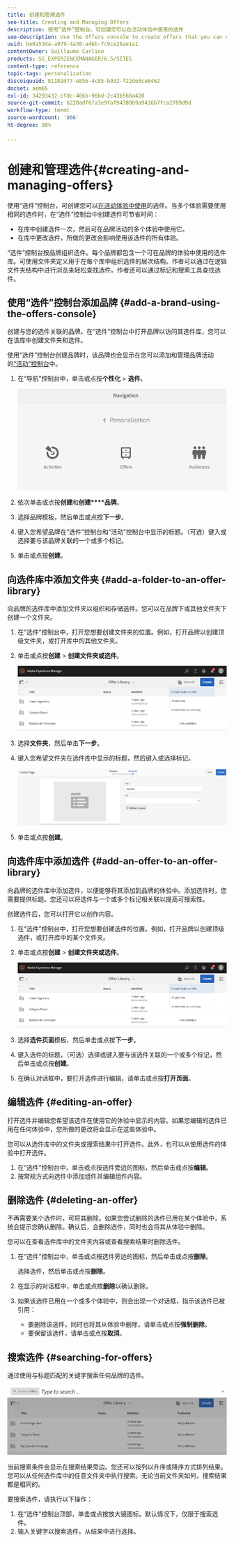 ```yaml
---
title: 创建和管理选件
seo-title: Creating and Managing Offers
description: 使用“选件”控制台，可创建您可以在活动体验中使用的选件
seo-description: Use the Offers console to create offers that you can use in activity experiences
uuid: be0a53da-a979-4a30-a4bb-7c9ce26ae1a1
contentOwner: Guillaume Carlino
products: SG_EXPERIENCEMANAGER/6.5/SITES
content-type: reference
topic-tags: personalization
discoiquuid: 81102d77-e856-4c85-b932-f22de8ca6462
docset: aem65
exl-id: 34293432-cfdc-466b-96bd-2c43b566a420
source-git-commit: b220adf6fa3e9faf94389b9a9416b7fca2f89d9d
workflow-type: tm+mt
source-wordcount: '866'
ht-degree: 98%

---
```


# 创建和管理选件{#creating-and-managing-offers}

使用“选件”控制台，可创建您可以[在活动体验中使用](/help/sites-authoring/content-targeting-touch.md)的选件。当多个体验需要使用相同的选件时，在“选件”控制台中创建选件可节省时间：

* 在库中创建选件一次，然后可在品牌活动的多个体验中使用它。
* 在库中更改选件，所做的更改会影响使用该选件的所有体验。

“选件”控制台按品牌组织选件。每个品牌都包含一个可在品牌的体验中使用的选件库。可使用文件夹定义用于在每个库中组织选件的层次结构。作者可以通过在逻辑文件夹结构中进行浏览来轻松查找选件。作者还可以通过标记和搜索工具查找选件。

## 使用“选件”控制台添加品牌 {#add-a-brand-using-the-offers-console}

创建与您的选件关联的品牌。在“选件”控制台中打开品牌以访问其选件库，您可以在该库中创建文件夹和选件。

使用“选件”控制台创建品牌时，该品牌也会显示在您可以添加和管理品牌活动的[“活动”控制台](/help/sites-authoring/activitylib.md)中。

1. 在“导航”控制台中，单击或点按&#x200B;**个性化** > **选件**。

   ![screen-shot_2019-03-05at124139-1](assets/screen-shot_2019-03-05at124139-1.png)

1. 依次单击或点按&#x200B;**创建**&#x200B;和&#x200B;**创建****品牌**。
1. 选择品牌模板，然后单击或点按&#x200B;**下一步**。
1. 键入您希望品牌在“选件”控制台和“活动”控制台中显示的标题。（可选）键入或选择要与该品牌关联的一个或多个标记。
1. 单击或点按&#x200B;**创建**。

## 向选件库中添加文件夹 {#add-a-folder-to-an-offer-library}

向品牌的选件库中添加文件夹以组织和存储选件。您可以在品牌下或其他文件夹下创建一个文件夹。

1. 在“选件”控制台中，打开您想要创建文件夹的位置。例如，打开品牌以创建顶级文件夹，或打开库中的其他文件夹。
1. 单击或点按&#x200B;**创建** > **创建文件夹或选件**。

   ![screen-shot_2019-03-05at124557](assets/screen-shot_2019-03-05at124557.png)

1. 选择&#x200B;**文件夹**，然后单击&#x200B;**下一步**。
1. 键入您希望文件夹在选件库中显示的标题，然后键入或选择标记。

   ![chlimage_1-172](assets/chlimage_1-172.png)

1. 单击或点按&#x200B;**创建**。

## 向选件库中添加选件 {#add-an-offer-to-an-offer-library}

向品牌的选件库中添加选件，以便能够将其添加到品牌的体验中。添加选件时，您需要提供标题。您还可以将选件与一个或多个标记相关联以提高可搜索性。

创建选件后，您可以打开它以创作内容。

1. 在“选件”控制台中，打开您想要创建选件的位置。例如，打开品牌以创建顶级选件，或打开库中的某个文件夹。
1. 单击或点按&#x200B;**创建** > **创建文件夹或选件**。

   ![screen-shot_2019-03-05at124557-1](assets/screen-shot_2019-03-05at124557-1.png)

1. 选择&#x200B;**选件页面**&#x200B;模板，然后单击或点按&#x200B;**下一步**。
1. 键入选件的标题，（可选）选择或键入要与该选件关联的一个或多个标记，然后单击或点按&#x200B;**创建**。
1. 在确认对话框中，要打开选件进行编辑，请单击或点按&#x200B;**打开页面**。

## 编辑选件 {#editing-an-offer}

打开选件并编辑您希望该选件在使用它的体验中显示的内容。如果您编辑的选件已用在任何体验中，您所做的更改将会显示在这些体验中。

您可以从选件库中的文件夹或搜索结果中打开选件。此外，也可以从使用选件的体验中打开选件。

1. 在“选件”控制台中，单击或点按选件旁边的图标，然后单击或点按&#x200B;**编辑**。
1. 按常规方式向选件中添加组件并编辑组件内容。

## 删除选件 {#deleting-an-offer}

不再需要某个选件时，可将其删除。如果您尝试删除的选件已用在某个体验中，系统会提示您确认删除。确认后，会删除选件，同时也会将其从体验中删除。

您可以在查看选件库中的文件夹内容或查看搜索结果时删除选件。

1. 在“选件”控制台中，单击或点按选件旁边的图标，然后单击或点按&#x200B;**删除**。

   选择选件，然后单击或点按&#x200B;**删除**。

1. 在显示的对话框中，单击或点按&#x200B;**删除**&#x200B;以确认删除。
1. 如果该选件已用在一个或多个体验中，则会出现一个对话框，指示该选件已被引用：

   * 要删除该选件，同时也将其从体验中删除，请单击或点按&#x200B;**强制删除**。
   * 要保留该选件，请单击或点按&#x200B;**取消**。

## 搜索选件 {#searching-for-offers}

通过使用与标题匹配的关键字搜索任何品牌的选件。

![screen-shot_2019-03-05at124731](assets/screen-shot_2019-03-05at124731.png)

当前搜索条件会显示在搜索结果旁边。您还可以按列以升序或降序方式排列结果。您可以从任何选件库中的任意文件夹中执行搜索。无论当前文件夹如何，搜索结果都是相同的。

要搜索选件，请执行以下操作：

1. 在“选件”控制台顶部，单击或点按放大镜图标。默认情况下，仅限于搜索选件。
1. 输入关键字以搜索选件。从结果中进行选择。

